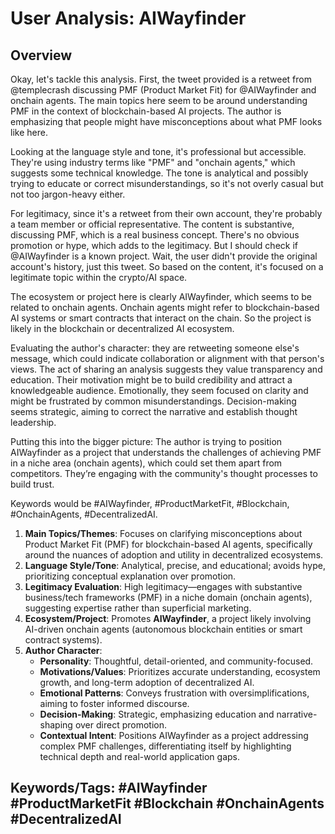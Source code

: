 # User Analysis: AIWayfinder

## Overview

<think>
Okay, let's tackle this analysis. First, the tweet provided is a retweet from @templecrash discussing PMF (Product Market Fit) for @AIWayfinder and onchain agents. The main topics here seem to be around understanding PMF in the context of blockchain-based AI projects. The author is emphasizing that people might have misconceptions about what PMF looks like here.

Looking at the language style and tone, it's professional but accessible. They're using industry terms like "PMF" and "onchain agents," which suggests some technical knowledge. The tone is analytical and possibly trying to educate or correct misunderstandings, so it's not overly casual but not too jargon-heavy either.

For legitimacy, since it's a retweet from their own account, they're probably a team member or official representative. The content is substantive, discussing PMF, which is a real business concept. There's no obvious promotion or hype, which adds to the legitimacy. But I should check if @AIWayfinder is a known project. Wait, the user didn't provide the original account's history, just this tweet. So based on the content, it's focused on a legitimate topic within the crypto/AI space.

The ecosystem or project here is clearly AIWayfinder, which seems to be related to onchain agents. Onchain agents might refer to blockchain-based AI systems or smart contracts that interact on the chain. So the project is likely in the blockchain or decentralized AI ecosystem.

Evaluating the author's character: they are retweeting someone else's message, which could indicate collaboration or alignment with that person's views. The act of sharing an analysis suggests they value transparency and education. Their motivation might be to build credibility and attract a knowledgeable audience. Emotionally, they seem focused on clarity and might be frustrated by common misunderstandings. Decision-making seems strategic, aiming to correct the narrative and establish thought leadership.

Putting this into the bigger picture: The author is trying to position AIWayfinder as a project that understands the challenges of achieving PMF in a niche area (onchain agents), which could set them apart from competitors. They’re engaging with the community's thought processes to build trust.

Keywords would be #AIWayfinder, #ProductMarketFit, #Blockchain, #OnchainAgents, #DecentralizedAI.
</think>

1. **Main Topics/Themes**: Focuses on clarifying misconceptions about Product Market Fit (PMF) for blockchain-based AI agents, specifically around the nuances of adoption and utility in decentralized ecosystems.  
2. **Language Style/Tone**: Analytical, precise, and educational; avoids hype, prioritizing conceptual explanation over promotion.  
3. **Legitimacy Evaluation**: High legitimacy—engages with substantive business/tech frameworks (PMF) in a niche domain (onchain agents), suggesting expertise rather than superficial marketing.  
4. **Ecosystem/Project**: Promotes **AIWayfinder**, a project likely involving AI-driven onchain agents (autonomous blockchain entities or smart contract systems).  
5. **Author Character**:  
   - **Personality**: Thoughtful, detail-oriented, and community-focused.  
   - **Motivations/Values**: Prioritizes accurate understanding, ecosystem growth, and long-term adoption of decentralized AI.  
   - **Emotional Patterns**: Conveys frustration with oversimplifications, aiming to foster informed discourse.  
   - **Decision-Making**: Strategic, emphasizing education and narrative-shaping over direct promotion.  
   - **Contextual Intent**: Positions AIWayfinder as a project addressing complex PMF challenges, differentiating itself by highlighting technical depth and real-world application gaps.  

**Keywords/Tags**: #AIWayfinder #ProductMarketFit #Blockchain #OnchainAgents #DecentralizedAI
---
